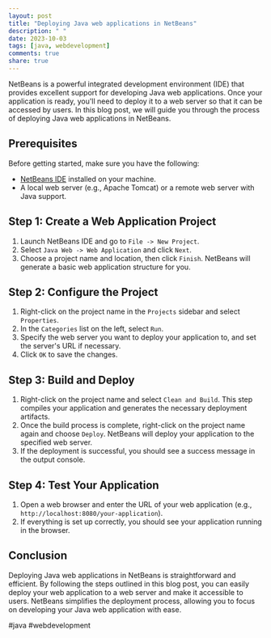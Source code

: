 ```yaml
---
layout: post
title: "Deploying Java web applications in NetBeans"
description: " "
date: 2023-10-03
tags: [java, webdevelopment]
comments: true
share: true
---
```


NetBeans is a powerful integrated development environment (IDE) that provides excellent support for developing Java web applications. Once your application is ready, you'll need to deploy it to a web server so that it can be accessed by users. In this blog post, we will guide you through the process of deploying Java web applications in NetBeans.

## Prerequisites
Before getting started, make sure you have the following:

- [NetBeans IDE](https://netbeans.apache.org/download/index.html) installed on your machine.
- A local web server (e.g., Apache Tomcat) or a remote web server with Java support.

## Step 1: Create a Web Application Project
1. Launch NetBeans IDE and go to `File -> New Project`.
2. Select `Java Web -> Web Application` and click `Next`.
3. Choose a project name and location, then click `Finish`. NetBeans will generate a basic web application structure for you.

## Step 2: Configure the Project
1. Right-click on the project name in the `Projects` sidebar and select `Properties`.
2. In the `Categories` list on the left, select `Run`.
3. Specify the web server you want to deploy your application to, and set the server's URL if necessary.
4. Click `OK` to save the changes.

## Step 3: Build and Deploy
1. Right-click on the project name and select `Clean and Build`. This step compiles your application and generates the necessary deployment artifacts.
2. Once the build process is complete, right-click on the project name again and choose `Deploy`. NetBeans will deploy your application to the specified web server.
3. If the deployment is successful, you should see a success message in the output console.

## Step 4: Test Your Application
1. Open a web browser and enter the URL of your web application (e.g., `http://localhost:8080/your-application`).
2. If everything is set up correctly, you should see your application running in the browser.

## Conclusion
Deploying Java web applications in NetBeans is straightforward and efficient. By following the steps outlined in this blog post, you can easily deploy your web application to a web server and make it accessible to users. NetBeans simplifies the deployment process, allowing you to focus on developing your Java web application with ease.

#java #webdevelopment